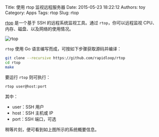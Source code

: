 Title: 使用 rtop 监视远程服务器
Date: 2015-05-23 18:22:12
Authors: toy
Category: Apps
Tags: rtop
Slug: rtop

[rtop][r] 是一个基于 SSH 的远程系统监视工具。通过 `rtop`，你可以远程监视
CPU、内存、磁盘、以及网络的使用情况。

<!-- PELICAN_END_SUMMARY -->

![rtop](/images/2015/05/rtop.png)

`rtop` 使用 Go 语言编写而成，可按如下步骤获取源码并编译：

```bash
git clone --recursive https://github.com/rapidloop/rtop
cd rtop
make
```

要运行 `rtop` 则可执行：

```bash
rtop user@host:port
```

其中：

- user：SSH 用户
- host：SSH 主机或 IP
- port：SSH 端口，可选

稍等片刻，便可看到如上图所示的系统概要信息。

[r]: http://www.rtop-monitor.org/
